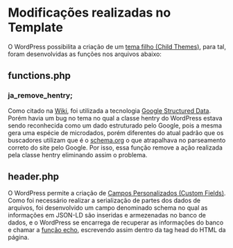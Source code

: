 # Modificações realizadas no Template

O WordPress possibilita a criação de um [tema filho (Child Themes)](https://codex.wordpress.org/Child_Themes), para tal, foram desenvolvidas as funções nos arquivos abaixo:

## functions.php

### ja_remove_hentry;

Como citado na [Wiki](https://github.com/gustavofersilva/drfabioafernandes/wiki/Tecnologias-utilizadas), foi utilizada a tecnologia [Google Structured Data](https://developers.google.com/search/docs/guides/intro-structured-data). Porém havia um bug no tema no qual a classe hentry do WordPress estava sendo reconhecida como um dado estruturado pelo Google, pois a mesma gera uma espécie de microdados, porém diferentes do atual padrão que os buscadores utilizam que é o [schema.org](https://schema.org) o que atrapalhava no parseamento correto do site pelo Google. Por isso, essa função remove a ação realizada pela classe hentry eliminando assim o problema.

## header.php

O WordPress permite a criação de [Campos Personalizados (Custom Fields)](https://codex.wordpress.org/Custom_Fields). Como foi necessário realizar a serialização de partes dos dados de arquivos, foi desenvolvido um campo denominado schema no qual as informações em JSON-LD são inseridas e armezenadas no banco de dados, e o WordPress se encarrega de recuperar as informações do banco e chamar a [função echo](https://secure.php.net/manual/pt_BR/function.echo.php), escrevendo assim dentro da tag head do HTML da página. 





